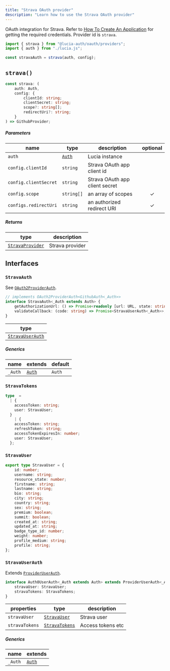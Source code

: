 ```yaml
---
title: "Strava OAuth provider"
description: "Learn how to use the Strava OAuth provider"
---
```


OAuth integration for Strava. Refer to [How To Create An Application](https://developers.strava.com/docs/getting-started/#account) for getting the required credentials. Provider id is `strava`.

```ts
import { strava } from "@lucia-auth/oauth/providers";
import { auth } from "./lucia.js";

const stravaAuth = strava(auth, config);
```

## `strava()`

```ts
const strava: (
	auth: Auth,
	config: {
		clientId: string;
		clientSecret: string;
		scope?: string[];
		redirectUri?: string;
	}
) => GithubProvider;
```

##### Parameters

| name                  | type                                       | description                    | optional |
| --------------------- | ------------------------------------------ | ------------------------------ | :------: |
| `auth`                | [`Auth`](/reference/lucia/interfaces/auth) | Lucia instance                 |          |
| `config.clientId`     | `string`                                   | Strava OAuth app client id     |          |
| `config.clientSecret` | `string`                                   | Strava OAuth app client secret |          |
| `config.scope`        | `string[]`                                 | an array of scopes             |    ✓     |
| `configs.redirectUri` | `string`                                   | an authorized redirect URI     |    ✓     |

##### Returns

| type                                | description     |
| ----------------------------------- | --------------- |
| [`StravaProvider`](#stravaprovider) | Strava provider |

## Interfaces

### `StravaAuth`

See [`OAuth2ProviderAuth`](/reference/oauth/interfaces/oauth2providerauth).

```ts
// implements OAuth2ProviderAuth<GithubAuth<_Auth>>
interface StravaAuth<_Auth extends Auth> {
	getAuthorizationUrl: () => Promise<readonly [url: URL, state: string]>;
	validateCallback: (code: string) => Promise<StravaUserAuth<_Auth>>;
}
```

| type                                |
| ----------------------------------- |
| [`StravaUserAuth`](#stravauserauth) |

##### Generics

| name    | extends                                    | default |
| ------- | ------------------------------------------ | ------- |
| `_Auth` | [`Auth`](/reference/lucia/interfaces/auth) | `Auth`  |

### `StravaTokens`

```ts
type  =
  | {
    accessToken: string;
    user: StravaUser;
  }
	| {
    accessToken: string;
    refreshToken: string;
    accessTokenExpiresIn: number;
    user: StravaUser;
  };
```

### `StravaUser`

```ts
export type StravaUser = {
	id: number;
	username: string;
	resource_state: number;
	firstname: string;
	lastname: string;
	bio: string;
	city: string;
	country: string;
	sex: string;
	premium: boolean;
	summit: boolean;
	created_at: string;
	updated_at: string;
	badge_type_id: number;
	weight: number;
	profile_medium: string;
	profile: string;
};
```

### `StravaUserAuth`

Extends [`ProviderUserAuth`](/reference/oauth/interfaces/provideruserauth).

```ts
interface Auth0UserAuth<_Auth extends Auth> extends ProviderUserAuth<_Auth> {
	stravaUser: StravaUser;
	stravaTokens: StravaTokens;
}
```

| properties     | type                            | description       |
| -------------- | ------------------------------- | ----------------- |
| `stravaUser`   | [`StravaUser`](#stravauser)     | Strava user       |
| `stravaTokens` | [`StravaTokens`](#stravatokens) | Access tokens etc |

##### Generics

| name    | extends                                    |
| ------- | ------------------------------------------ |
| `_Auth` | [`Auth`](/reference/lucia/interfaces/auth) |

